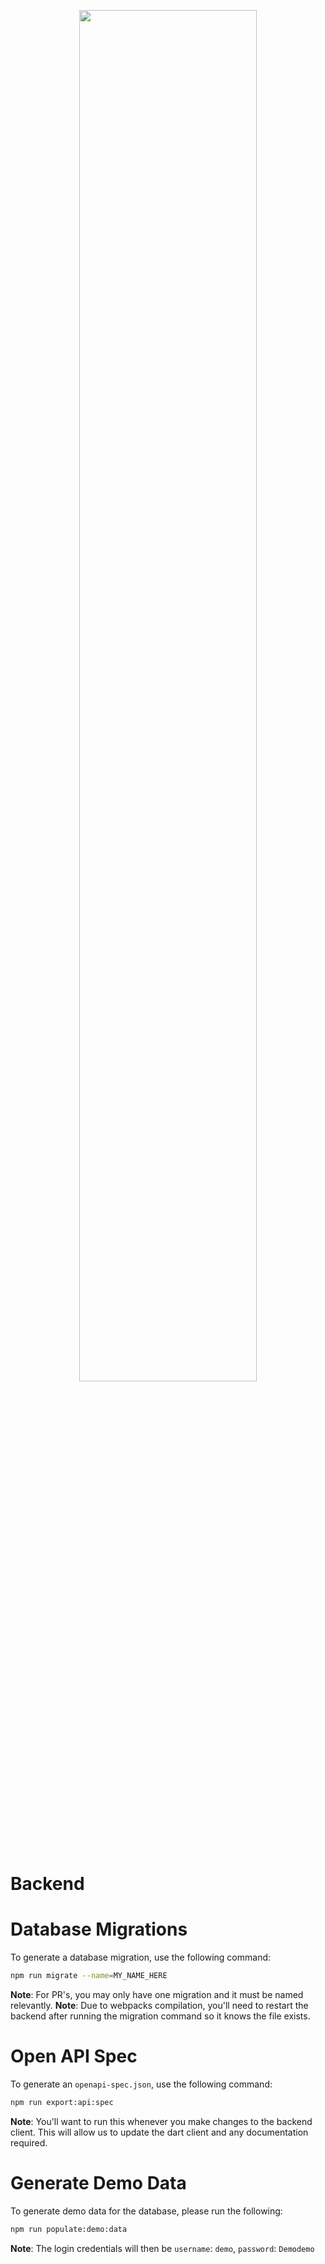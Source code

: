 <p align="center">
  <img width="75%" src="https://media.githubusercontent.com/media/cameronroudebush/sprout/master/frontend/assets/logo/color-transparent.png">
  <br></br>
  <h1>Backend</h1>
</p>

# Database Migrations

To generate a database migration, use the following command:

```sh
npm run migrate --name=MY_NAME_HERE
```

**Note**: For PR's, you may only have one migration and it must be named relevantly.
**Note**: Due to webpacks compilation, you'll need to restart the backend after running the migration command so it knows the file exists.

# Open API Spec

To generate an `openapi-spec.json`, use the following command:

```sh
npm run export:api:spec
```

**Note**: You'll want to run this whenever you make changes to the backend client. This will allow us to update the dart client and any documentation required.

# Generate Demo Data

To generate demo data for the database, please run the following:

```sh
npm run populate:demo:data
```

**Note**: The login credentials will then be `username`: `demo`, `password`: `Demodemo`
